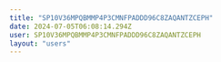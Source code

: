 ```yaml
---
title: "SP10V36MPQBMMP4P3CMNFPADDD96C8ZAQANTZCEPH"
date: 2024-07-05T06:08:14.294Z
user: SP10V36MPQBMMP4P3CMNFPADDD96C8ZAQANTZCEPH
layout: "users"
---
```

    